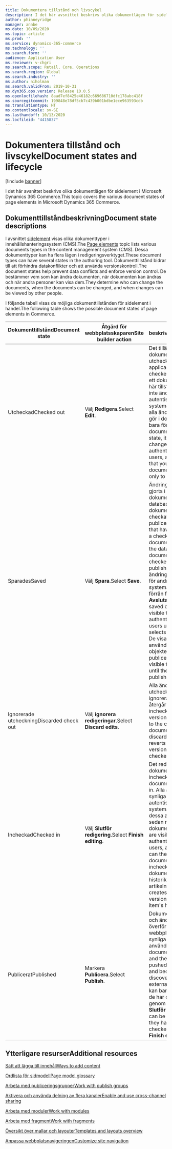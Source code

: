 ```yaml
---
title: Dokumentera tillstånd och livscykel
description: I det här avsnittet beskrivs olika dokumentlägen för sidelement i Microsoft Dynamics 365 Commerce.
author: phinneyridge
manager: annbe
ms.date: 10/09/2020
ms.topic: article
ms.prod: ''
ms.service: dynamics-365-commerce
ms.technology: ''
ms.search.form: ''
audience: Application User
ms.reviewer: v-chgri
ms.search.scope: Retail, Core, Operations
ms.search.region: Global
ms.search.industry: ''
ms.author: niholman
ms.search.validFrom: 2019-10-31
ms.dyn365.ops.version: Release 10.0.5
ms.openlocfilehash: 8aad7ef8425e46182c669686710dfc178abc418f
ms.sourcegitcommit: 199848e78df5cb7c439b001bdbe1ece963593cdb
ms.translationtype: HT
ms.contentlocale: sv-SE
ms.lasthandoff: 10/13/2020
ms.locfileid: "4415837"
---
```

# <a name="document-states-and-lifecycle"></a><span data-ttu-id="4f136-103">Dokumentera tillstånd och livscykel</span><span class="sxs-lookup"><span data-stu-id="4f136-103">Document states and lifecycle</span></span>

[!include [banner](includes/banner.md)]

<span data-ttu-id="4f136-104">I det här avsnittet beskrivs olika dokumentlägen för sidelement i Microsoft Dynamics 365 Commerce.</span><span class="sxs-lookup"><span data-stu-id="4f136-104">This topic covers the various document states of page elements in Microsoft Dynamics 365 Commerce.</span></span>

## <a name="document-state-descriptions"></a><span data-ttu-id="4f136-105">Dokumenttillståndbeskrivning</span><span class="sxs-lookup"><span data-stu-id="4f136-105">Document state descriptions</span></span>

<span data-ttu-id="4f136-106">I avsnittet [sidelement](page-elements-overview.md) visas olika dokumenttyper i innehållshanteringssystem (CMS).</span><span class="sxs-lookup"><span data-stu-id="4f136-106">The [Page elements](page-elements-overview.md) topic lists various documents types in the content management system (CMS).</span></span> <span data-ttu-id="4f136-107">Dessa dokumenttyper kan ha flera lägen i redigeringsverktyget.</span><span class="sxs-lookup"><span data-stu-id="4f136-107">These document types can have several states in the authoring tool.</span></span> <span data-ttu-id="4f136-108">Dokumenttillstånd bidrar till att förhindra datakonflikter och att använda versionskontroll.</span><span class="sxs-lookup"><span data-stu-id="4f136-108">The document states help prevent data conflicts and enforce version control.</span></span> <span data-ttu-id="4f136-109">De bestämmer vem som kan ändra dokumenten, när dokumenten kan ändras och när andra personer kan visa dem.</span><span class="sxs-lookup"><span data-stu-id="4f136-109">They determine who can change the documents, when the documents can be changed, and when changes can be viewed by other people.</span></span>

<span data-ttu-id="4f136-110">I följande tabell visas de möjliga dokumenttillstånden för sidelement i handel.</span><span class="sxs-lookup"><span data-stu-id="4f136-110">The following table shows the possible document states of page elements in Commerce.</span></span>

| <span data-ttu-id="4f136-111">Dokumenttillstånd</span><span class="sxs-lookup"><span data-stu-id="4f136-111">Document state</span></span>      | <span data-ttu-id="4f136-112">Åtgärd för webbplatsskaparen</span><span class="sxs-lookup"><span data-stu-id="4f136-112">Site builder action</span></span>        | <span data-ttu-id="4f136-113">beskrivning</span><span class="sxs-lookup"><span data-stu-id="4f136-113">Description</span></span>                                                  |
| ------------------- | -------------------------- | ------------------------------------------------------------ |
| <span data-ttu-id="4f136-114">Utcheckad</span><span class="sxs-lookup"><span data-stu-id="4f136-114">Checked out</span></span>         | <span data-ttu-id="4f136-115">Välj **Redigera**.</span><span class="sxs-lookup"><span data-stu-id="4f136-115">Select **Edit**.</span></span>           | <span data-ttu-id="4f136-116">Det tillämpliga dokumentet är utcheckat till dig.</span><span class="sxs-lookup"><span data-stu-id="4f136-116">The applicable document is checked out to you.</span></span> <span data-ttu-id="4f136-117">När ett dokument är i det här tillståndet kan det inte ändras av andra autentiserade systemanvändare, och alla ändringar som du gör i dokumentet visas bara för dig.</span><span class="sxs-lookup"><span data-stu-id="4f136-117">While a document is in this state, it can't be changed by other authenticated system users, and any changes that you make to the document are visible only to you.</span></span> |
| <span data-ttu-id="4f136-118">Sparades</span><span class="sxs-lookup"><span data-stu-id="4f136-118">Saved</span></span>               | <span data-ttu-id="4f136-119">Välj **Spara**.</span><span class="sxs-lookup"><span data-stu-id="4f136-119">Select **Save**.</span></span>           | <span data-ttu-id="4f136-120">Ändringar som har gjorts i ett utcheckat dokument sparas i databasen men dokumentet har inte checkats in eller publicerats.</span><span class="sxs-lookup"><span data-stu-id="4f136-120">Changes that have been made to a checked-out document are saved to the database, but the document isn't yet checked in or published.</span></span> <span data-ttu-id="4f136-121">De sparade ändringarna syns inte för andra autentiserade systemanvändare förrän författaren väljer **Avsluta redigering**.</span><span class="sxs-lookup"><span data-stu-id="4f136-121">The saved changes aren't visible to other authenticated system users until the author selects **Finish editing**.</span></span> <span data-ttu-id="4f136-122">De visas inte för externa användare förrän objektet har publicerats.</span><span class="sxs-lookup"><span data-stu-id="4f136-122">They aren't visible to external users until the item is published.</span></span> |
| <span data-ttu-id="4f136-123">Ignorerade utcheckning</span><span class="sxs-lookup"><span data-stu-id="4f136-123">Discarded check out</span></span> | <span data-ttu-id="4f136-124">Välj **ignorera redigeringar**.</span><span class="sxs-lookup"><span data-stu-id="4f136-124">Select **Discard edits**.</span></span>  | <span data-ttu-id="4f136-125">Alla ändringar av det utcheckade dokumentet ignoreras och objektet återgår till den senast incheckade versionen.</span><span class="sxs-lookup"><span data-stu-id="4f136-125">All changes to the checked-out document are discarded, and the item reverts to the last version that was checked in.</span></span> |
| <span data-ttu-id="4f136-126">Incheckad</span><span class="sxs-lookup"><span data-stu-id="4f136-126">Checked in</span></span>          | <span data-ttu-id="4f136-127">Välj **Slutför redigering**.</span><span class="sxs-lookup"><span data-stu-id="4f136-127">Select **Finish editing**.</span></span> | <span data-ttu-id="4f136-128">Det redigerade dokumentet är incheckat.</span><span class="sxs-lookup"><span data-stu-id="4f136-128">The edited document is checked in.</span></span> <span data-ttu-id="4f136-129">Alla ändringar är synliga för andra autentiserade systemanvändare och dessa användare kan sedan redigera dokumentet.</span><span class="sxs-lookup"><span data-stu-id="4f136-129">All changes are visible to other authenticated system users, and those users can then edit the document.</span></span> <span data-ttu-id="4f136-130">Varje incheckning skapar en dokumentversionspost i historiken för artikeln.</span><span class="sxs-lookup"><span data-stu-id="4f136-130">Each check-in creates a document version record in the item's history.</span></span> |
| <span data-ttu-id="4f136-131">Publicerat</span><span class="sxs-lookup"><span data-stu-id="4f136-131">Published</span></span>           | <span data-ttu-id="4f136-132">Markera **Publicera**.</span><span class="sxs-lookup"><span data-stu-id="4f136-132">Select **Publish**.</span></span>        | <span data-ttu-id="4f136-133">Dokumentet publiceras och ändringarna överförs till den aktiva webbplatsen och blir synliga för externa användare.</span><span class="sxs-lookup"><span data-stu-id="4f136-133">The document is published, and the changes are pushed to your live site and become discoverable by external users.</span></span> <span data-ttu-id="4f136-134">Artiklar kan bara publiceras om de har checkats in först genom att du väljer **Slutför redigering**.</span><span class="sxs-lookup"><span data-stu-id="4f136-134">Items can be published only if they have first been checked in by selecting **Finish editing**.</span></span> |

## <a name="additional-resources"></a><span data-ttu-id="4f136-135">Ytterligare resurser</span><span class="sxs-lookup"><span data-stu-id="4f136-135">Additional resources</span></span>

[<span data-ttu-id="4f136-136">Sätt att lägga till innehåll</span><span class="sxs-lookup"><span data-stu-id="4f136-136">Ways to add content</span></span>](add-manage-content.md)

[<span data-ttu-id="4f136-137">Ordlista för sidmodell</span><span class="sxs-lookup"><span data-stu-id="4f136-137">Page model glossary</span></span>](page-elements-overview.md)

[<span data-ttu-id="4f136-138">Arbeta med publiceringsgrupper</span><span class="sxs-lookup"><span data-stu-id="4f136-138">Work with publish groups</span></span>](publish-groups.md)

[<span data-ttu-id="4f136-139">Aktivera och använda delning av flera kanaler</span><span class="sxs-lookup"><span data-stu-id="4f136-139">Enable and use cross-channel sharing</span></span>](cross-channel-sharing.md)

[<span data-ttu-id="4f136-140">Arbeta med moduler</span><span class="sxs-lookup"><span data-stu-id="4f136-140">Work with modules</span></span>](work-with-modules.md)

[<span data-ttu-id="4f136-141">Arbeta med fragment</span><span class="sxs-lookup"><span data-stu-id="4f136-141">Work with fragments</span></span>](work-with-fragments.md)

[<span data-ttu-id="4f136-142">Översikt över mallar och layouter</span><span class="sxs-lookup"><span data-stu-id="4f136-142">Templates and layouts overview</span></span>](templates-layouts-overview.md)

[<span data-ttu-id="4f136-143">Anpassa webbplatsnavigeringen</span><span class="sxs-lookup"><span data-stu-id="4f136-143">Customize site navigation</span></span>](customize-site-navigation.md)

